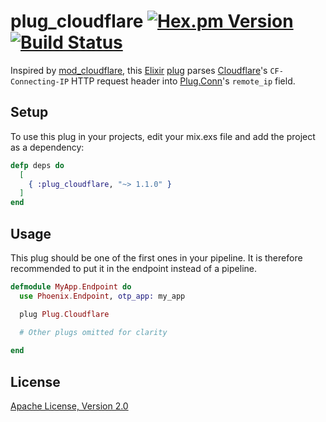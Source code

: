 # plug_cloudflare [![Hex.pm Version](http://img.shields.io/hexpm/v/plug_cloudflare.svg)](https://hex.pm/packages/plug_cloudflare) [![Build Status](https://travis-ci.org/c-rack/plug_cloudflare.png?branch=master)](https://travis-ci.org/c-rack/plug_cloudflare)

Inspired by [mod_cloudflare](https://github.com/cloudflare/mod_cloudflare), this [Elixir](http://elixir-lang.org/) [plug](https://github.com/elixir-lang/plug) parses [Cloudflare](https://www.cloudflare.com/)'s `CF-Connecting-IP` HTTP request header into [Plug.Conn](http://hexdocs.pm/plug/Plug.Conn.html)'s `remote_ip` field.

## Setup

To use this plug in your projects, edit your mix.exs file and add the project as a dependency:

```elixir
defp deps do
  [
    { :plug_cloudflare, "~> 1.1.0" }
  ]
end
```

## Usage

This plug should be one of the first ones in your pipeline.
It is therefore recommended to put it in the endpoint instead of a pipeline.

```elixir
defmodule MyApp.Endpoint do
  use Phoenix.Endpoint, otp_app: my_app

  plug Plug.Cloudflare

  # Other plugs omitted for clarity
  
end
```

## License

[Apache License, Version 2.0](http://www.apache.org/licenses/LICENSE-2.0)

